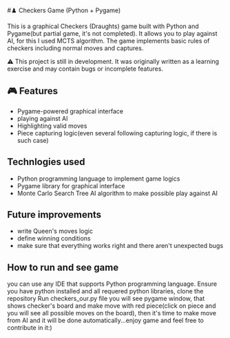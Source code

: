 #♟️ Checkers Game (Python + Pygame)

This is a graphical Checkers (Draughts) game built with Python and Pygame(but partial game, it's not completed). It allows you to play against AI, for this I used MCTS algorithm. The game implements basic rules of checkers including normal moves and captures.

 ⚠️ This project is still in development. It was originally written as a learning exercise and may contain bugs or incomplete features.

 ## 🎮 Features

- Pygame-powered graphical interface
- playing against AI 
- Highlighting valid moves
- Piece capturing logic(even several following capturing logic, if there is such case)

## Technlogies used

- Python programming language to implement game logics
- Pygame library for graphical interface
- Monte Carlo Search Tree AI algorithm to make possible play against AI

## Future improvements

- write Queen's moves logic
- define winning conditions
- make sure that everything works right and there aren't unexpected bugs

## How to run and see game

you can use any IDE that supports Python programming language. Ensure you have python installed and all requered python libraries, clone the repository Run checkers_our.py file 
you will see pygame window, that shows checker's board and make move with red piece(click on piece and you will see all possible moves on the board), then it's time to make move from AI and it 
will be done automatically...enjoy game and feel free to contribute in it:)
  
